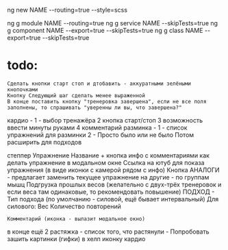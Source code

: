 ng new NAME --routing=true --style=scss

ng g module NAME --routing=true
ng g service NAME --skipTests=true
ng g component NAME --export=true --skipTests=true
ng g class NAME --export=true --skipTests=true


# todo:
	Сделать кнопки старт стоп и дтобавить - аккуратными зелёными кнопочками
	Кнопку Следующий шаг сделать менее выраженной
	В конце поставить кнопку "тренеровка завершена", если не все поля заполнены, то спрашивать "уверенны ли вы, что завершена?"


кардио -
	1 - выбор тренажёра
	2 кнопка старт/стоп
	3 возможность ввести минуты руками
	4 комментарий
разминка -
	1 - список упражнений для разминки
	2 - Просто было или не было Потом расширить для подходов

степпер
	Упражнение
	Название + 
		кнопка инфо с комментариями как делать упражнение в модальном окне
		Ссылка на ютуб для показа упражнения (в виде иконки с камерой рядом с инфо)
		Кнопка АНАЛОГИ - предлагает заменить текущее упражнение на другие - по группам мышц
	Подгрузка прошлых весов (желательно с двух-трёх тренеровок и если веса там одинаковые, то рекомендовать повышение)
	ПОДХОД
		- Тип подхода (по умолчанию - силовой, ещё бывает интервальный)
		Для силового:
			Вес
			Количество повторений

	Комментарий (иконка - вылазит модальное окно)

в конце ещё 2
растяжка
	- список того, что растянули
	- Попробовать зашить картинки (гифки) в хелп иконку
кардио